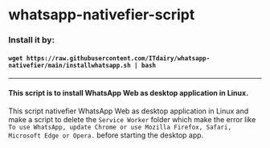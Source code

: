 # whatsapp-nativefier-script

### Install it by:
#### **``` wget https://raw.githubusercontent.com/ITdairy/whatsapp-nativefier/main/installwhatsapp.sh | bash ```**

________________________________________________________________________
#### This script is to install WhatsApp Web as desktop application in Linux.

This script nativefier WhatsApp Web as desktop application in Linux and make a script to delete the `Service Worker` folder which make the error like `To use WhatsApp, update Chrome or use Mozilla Firefox, Safari, Microsoft Edge or Opera.` before starting the desktop app.
